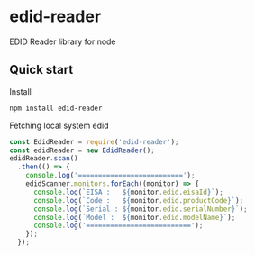 # edid-reader

EDID Reader library for node

## Quick start

Install
```bash
npm install edid-reader
```

Fetching local system edid
```js
const EdidReader = require('edid-reader');
const edidReader = new EdidReader();
edidReader.scan()
  .then(() => {
    console.log('==========================');
    edidScanner.monitors.forEach((monitor) => {
      console.log(`EISA :   ${monitor.edid.eisaId}`);
      console.log(`Code :   ${monitor.edid.productCode}`);
      console.log(`Serial : ${monitor.edid.serialNumber}`);
      console.log(`Model :  ${monitor.edid.modelName}`);
      console.log('==========================');
    });
  });
